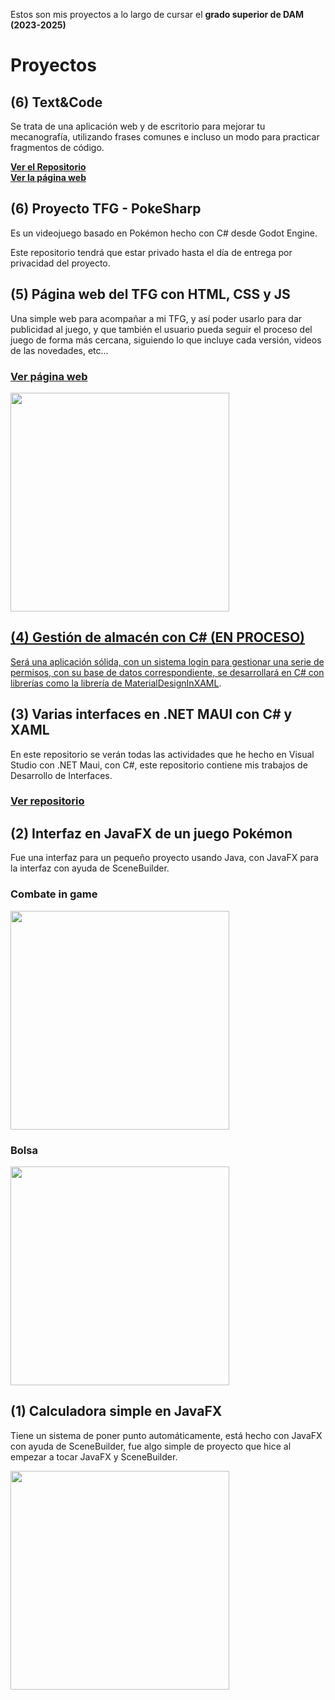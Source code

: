 <p>Estos son mis proyectos a lo largo de cursar el <b>grado superior de DAM (2023-2025)</b></p>

# Proyectos

## (6) Text&Code

Se trata de una aplicación web y de escritorio para mejorar tu mecanografía, utilizando frases comunes e incluso un modo para practicar fragmentos de código.

<b>[Ver el Repositorio](https://github.com/Maek0s/TextCode)</b> <br>
<b>[Ver la página web](https://maek0s.github.io/TextCode/)</b>

## (6) Proyecto TFG - PokeSharp

Es un videojuego basado en Pokémon hecho con C# desde Godot Engine.

Este repositorio tendrá que estar privado hasta el día de entrega por privacidad del proyecto.
<!-- <h3><a href="https://github.com/Maek0s/PokeSharp">Ver repositorio</h3> -->

## (5) Página web del TFG con HTML, CSS y JS

Una simple web para acompañar a mi TFG, y así poder usarlo para dar publicidad al juego,
y que también el usuario pueda seguir el proceso del juego de forma más cercana, siguiendo lo
que incluye cada versión, videos de las novedades, etc...
<h3><a href="https://maek0s.github.io/PokeSharpWeb/">Ver página web</h3>

<img src="https://github.com/user-attachments/assets/269c9301-4a1d-43fc-b13f-49effb9ef025" height="350px">

## (4) Gestión de almacén con C# (EN PROCESO)

Será una aplicación sólida, con un sistema login para gestionar una serie de permisos, con su base de datos correspondiente,
se desarrollará en C# con librerías como la librería de [MaterialDesignInXAML](https://github.com/MaterialDesignInXAML/MaterialDesignInXamlToolkit/tree/v2.5.1).

## (3) Varias interfaces en .NET MAUI con C# y XAML

En este repositorio se verán todas las actividades que he hecho en Visual Studio con .NET Maui, con C#,
este repositorio contiene mis trabajos de Desarrollo de Interfaces.

<h3><a href="https://github.com/Maek0s/2DAM_DesarrolloInterfaces">Ver repositorio</a></h3>

## (2) Interfaz en JavaFX de un juego Pokémon

Fue una interfaz para un pequeño proyecto usando Java, con JavaFX para la interfaz con ayuda de SceneBuilder.

### Combate in game
<img src="https://github.com/Maek0s/PokeJava_Interfaces/assets/145163254/2cabdfae-51c0-4f37-8cf5-de5311bc5ac0" height="350px">

### Bolsa
<img src="https://github.com/Maek0s/PokeJava_Interfaces/assets/145163254/8583d1d5-047b-4651-86cc-3cd84d3ac964" height="350px">

## (1) Calculadora simple en JavaFX

Tiene un sistema de poner punto automáticamente, está hecho con JavaFX con ayuda de SceneBuilder, 
fue algo simple de proyecto que hice al empezar a tocar JavaFX y SceneBuilder.

<img src="https://github.com/user-attachments/assets/4109d110-be12-40d2-85a7-0899565b9ad7" height="350px">







